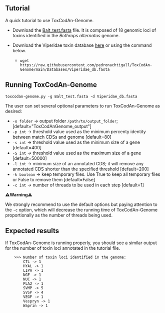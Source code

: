## Tutorial

A quick tutorial to use ToxCodAn-Genome.

- Download the [Balt_test.fasta](https://github.com/pedronachtigall/ToxCodAn-Genome/blob/main/Tutorial/Balt_test.fasta) file. It is composed of 18 genomic loci of toxins identified in the *Bothrops alternatus* genome.

- Download the Viperidae toxin database [here](https://github.com/pedronachtigall/ToxCodAn-Genome/tree/main/Databases) or using the command below.
    - ```wget https://raw.githubusercontent.com/pedronachtigall/ToxCodAn-Genome/main/Databases/Viperidae_db.fasta```

## Running ToxCodAn-Genome

```
toxcodan-genome.py -g Balt_test.fasta -d Viperidae_db.fasta
```

The user can set several optional parameters to run ToxCodAn-Genome as desired:
 - ```-o folder``` -> output folder ```/path/to/output_folder```; [default="ToxCodAnGenome_output"]
 - ```-p int``` -> threshold value used as the minimum percenty identity between match CDSs and genome [default=80]
 - ```-s int``` -> threshold value used as the minimum size of a gene [default=400]
 - ```-S int``` -> threshold value used as the maximum size of a gene [default=50000]
 - ```-l int``` -> minimum size of an annotated CDS; it will remove any annotated CDS shorter than the specified threshold [default=200]
 - ```-k boolean``` -> keep temporary files. Use True to keep all temporary files or False to remove them [default=False]
 - ```-c int``` -> number of threads to be used in each step [default=1]

:warning:**Warning**:warning:

We strongly recommend to use the default options but paying attention to the ```-c``` option, which will decrease the running time of ToxCodAn-Genome proportionally as the number of threads being used.

## Expected results

If ToxCodAn-Genome is running properly, you should see a similar output for the number of toxin loci annotated in the tutorial file.

```
	>>> Number of toxin loci identified in the genome:
		CTL -> 1
		HYAL -> 1
		LIPA -> 1
		NGF -> 1
		NUC -> 1
		PLA2 -> 1
		SVMP -> 5
		SVSP -> 4
		VEGF -> 1
		Vespryn -> 1
		Waprin -> 1
```
